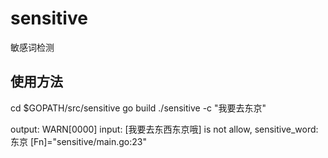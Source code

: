 # sensitive
敏感词检测

## 使用方法
cd $GOPATH/src/sensitive
go build
./sensitive -c "我要去东京"

output:
WARN[0000] input: [我要去东西东京哦] is not allow, sensitive_word: 东京  [Fn]="sensitive/main.go:23"